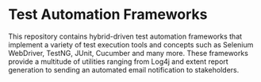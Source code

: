 # Test Automation Frameworks
This repository contains hybrid-driven test automation frameworks that implement a variety of test execution tools and concepts such as Selenium WebDriver, TestNG, JUnit, Cucumber and many more. These frameworks provide a multitude of utilities ranging from Log4j and extent report generation to sending an automated email notification to stakeholders.
